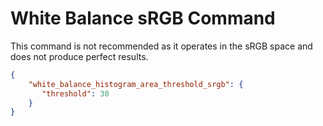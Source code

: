 # White Balance sRGB Command

This command is not recommended as it operates in the sRGB space and does not produce perfect results. 

```json 
{
    "white_balance_histogram_area_threshold_srgb": {
       "threshold": 30
    }
}
```
